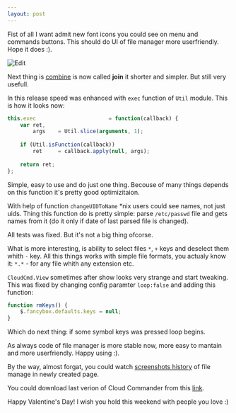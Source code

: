 ```yaml
---
layout: post
---
```


Fist of all I want admit new font icons you could see on menu and commands buttons.
This should do UI of file manager more userfriendly. Hope it does :).

![Edit](http://screen.cloudcmd.io/cloudcmd-v0.8.0-menu.png "Menu")

Next thing is [combine](http://blog.cloudcmd.io/post/cloud-commander-v0.7.0/)
is now called **join** it shorter and simpler. But still very usefull.

In this release speed was enhanced with `exec` function of `Util` module.
This is how it looks now:

```js
this.exec                       = function(callback) {
    var ret,
        args    = Util.slice(arguments, 1);
   
    if (Util.isFunction(callback))
        ret     = callback.apply(null, args);
    
    return ret;
};
```

Simple, easy to use and do just one thing.
Becouse of many things depends on this function it's pretty good optimizitaion.

With help of function `changeUIDToName` *nix users could see names, not just uids.
Thing this function do is pretty simple: parse `/etc/passwd` file
and gets names from it (do it only if date of last parsed file is changed).

All tests was fixed. But it's not a big thing ofcorse.

What is more interesting, is ability to select files `*`, `+` keys and
deselect them whith `-` key. All this things works with simple file formats, you
actualy know it: `*.*` - for any file whith any extension etc.

`CloudCmd.View` sometimes after show looks very strange and start tweaking.
This was fixed by changing config paramter `loop:false` and adding this function:

```js
function rmKeys() {
    $.fancybox.defaults.keys = null;
}
```

Which do next thing: if some symbol keys was pressed loop begins.

As always code of file manager is more stable now, more easy to mantain and more
userfriendly. Happy using :).

By the way, almost forgat, you could watch [screenshots history](http://screen.cloudcmd.io "Screenshots history") of file manage in newly created page.

You could download last verion of Cloud Commander from this [link](https://github.com/coderaiser/cloudcmd/releases/tag/v0.8.1 "Cloud File manager").

Happy Valentine's Day! I wish you hold this weekend with people you love :)
